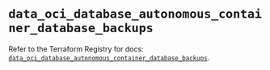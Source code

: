 # `data_oci_database_autonomous_container_database_backups`

Refer to the Terraform Registry for docs: [`data_oci_database_autonomous_container_database_backups`](https://registry.terraform.io/providers/hashicorp/oci/7.19.0/docs/data-sources/database_autonomous_container_database_backups).
